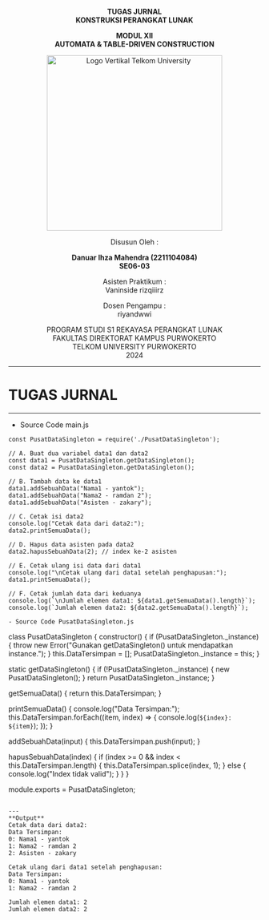 <div align="center">

**TUGAS JURNAL**  
**KONSTRUKSI PERANGKAT LUNAK**

**MODUL XII**  
**AUTOMATA & TABLE-DRIVEN CONSTRUCTION**

<img src="https://github.com/user-attachments/assets/637271ab-0240-4561-a7a6-04cb1169f636" alt="Logo Vertikal Telkom University" width="350"/>

Disusun Oleh :

**Danuar Ihza Mahendra (2211104084)**  
**SE06-03**

Asisten Praktikum :  
Vaninside
rizqiiirz

Dosen Pengampu :  
riyandwwi

PROGRAM STUDI S1 REKAYASA PERANGKAT LUNAK  
FAKULTAS DIREKTORAT KAMPUS PURWOKERTO  
TELKOM UNIVERSITY PURWOKERTO  
2024

</div>

---

# TUGAS JURNAL

---
- Source Code main.js
```
const PusatDataSingleton = require('./PusatDataSingleton');

// A. Buat dua variabel data1 dan data2
const data1 = PusatDataSingleton.getDataSingleton();
const data2 = PusatDataSingleton.getDataSingleton();

// B. Tambah data ke data1
data1.addSebuahData("Nama1 - yantok");
data1.addSebuahData("Nama2 - ramdan 2");
data1.addSebuahData("Asisten - zakary");

// C. Cetak isi data2
console.log("Cetak data dari data2:");
data2.printSemuaData();

// D. Hapus data asisten pada data2
data2.hapusSebuahData(2); // index ke-2 asisten

// E. Cetak ulang isi data dari data1
console.log("\nCetak ulang dari data1 setelah penghapusan:");
data1.printSemuaData();

// F. Cetak jumlah data dari keduanya
console.log(`\nJumlah elemen data1: ${data1.getSemuaData().length}`);
console.log(`Jumlah elemen data2: ${data2.getSemuaData().length}`);

- Source Code PusatDataSingleton.js
```
class PusatDataSingleton {
  constructor() {
    if (PusatDataSingleton._instance) {
      throw new Error("Gunakan getDataSingleton() untuk mendapatkan instance.");
    }
    this.DataTersimpan = [];
    PusatDataSingleton._instance = this;
  }

  static getDataSingleton() {
    if (!PusatDataSingleton._instance) {
      new PusatDataSingleton();
    }
    return PusatDataSingleton._instance;
  }

  getSemuaData() {
    return this.DataTersimpan;
  }

  printSemuaData() {
    console.log("Data Tersimpan:");
    this.DataTersimpan.forEach((item, index) => {
      console.log(`${index}: ${item}`);
    });
  }

  addSebuahData(input) {
    this.DataTersimpan.push(input);
  }

  hapusSebuahData(index) {
    if (index >= 0 && index < this.DataTersimpan.length) {
      this.DataTersimpan.splice(index, 1);
    } else {
      console.log("Index tidak valid");
    }
  }
}

module.exports = PusatDataSingleton;
```

---
**Output**
Cetak data dari data2:
Data Tersimpan:
0: Nama1 - yantok
1: Nama2 - ramdan 2
2: Asisten - zakary

Cetak ulang dari data1 setelah penghapusan:
Data Tersimpan:
0: Nama1 - yantok
1: Nama2 - ramdan 2

Jumlah elemen data1: 2
Jumlah elemen data2: 2
